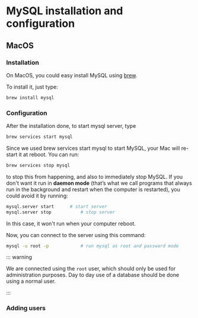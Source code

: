 # MySQL installation and configuration

## MacOS

### Installation

On MacOS, you could easy install MySQL using [brew](https://brew.sh/).

To install it, just type:
```bash
brew install mysql
```

### Configuration

After the installation done, to start mysql server, type

```bash
brew services start mysql
```
Since we used brew services start mysql to start MySQL, your Mac will re-start it at reboot. You can run:

```bash
brew services stop mysql
```
to stop this from happening, and also to immediately stop MySQL. If you don't want it run in **daemon mode** (that’s what we call programs that always run in the background and restart when the computer is restarted), you could avoid it by running:

```bash
mysql.server start		# start server
mysql.server stop			# stop server
```

In this case, it won't run when your computer reboot.

Now, you can connect to the server using this command:

```bash
mysql -u root -p			# run mysql as root and passward mode
```



::: warning

We are connected using the `root` user, which should only be used for administration purposes. Day to day use of a database should be done using a normal user.

:::

### Adding users
